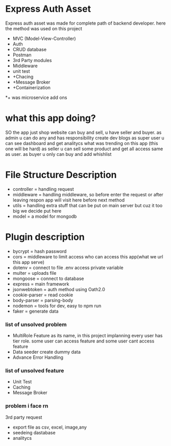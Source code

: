 # Express Auth Asset

Express auth asset was made for complete path of backend developer. here the method was used on this project

- MVC (Model-View-Controller)
- Auth
- CRUD database
- Postman
- 3rd Party modules
- Middleware
- unit test
- +Chacing
- +Message Broker
- +Containerization

*+ was microservice add ons

# what this app doing?

SO the app just shop website can buy and sell, u have seller and buyer.
as admin u can do any and has responsibility create dev blogs
as super user u can see dashboard and get analitycs what was trending on this app (this one will be hard)
as seller u can sell some product and get all access same as user.
as buyer u only can buy and add whishlist

# File Structure Description

- controller = handling request
- middleware = handling middleware, so before enter the request or after leaving respon app will visit here before next method
- utils = handling extra stuff that can be put on main server but cuz it too big we decide put here
- model = a model for mongodb

# Plugin description

- bycrypt = hash password
- cors = middleware to limit access who can access this app(what we url this app serve)
- dotenv = connect to file .env access private variable
- multer = uploads file
- mongoose = connect to database
- express = main framework
- jsonwebtoken = auth method using Oath2.0
- cookie-parser = read cookie
- body-parser = parsing-body
- nodemon = tools for dev, easy to npm run
- faker = generate data

### list of unsolved problem

- MultiRole Feature
as its name, in this project implanning every user has tier role. some user can access
feature and some user cant access feature
- Data seeder
create dummy data
- Advance Error Handling

### list of unsolved feature

- Unit Test
- Caching
- Message Broker

### problem i face rn

3rd party request

- export file as csv, excel, image,any
- seedeing dastabase
- analitycs
